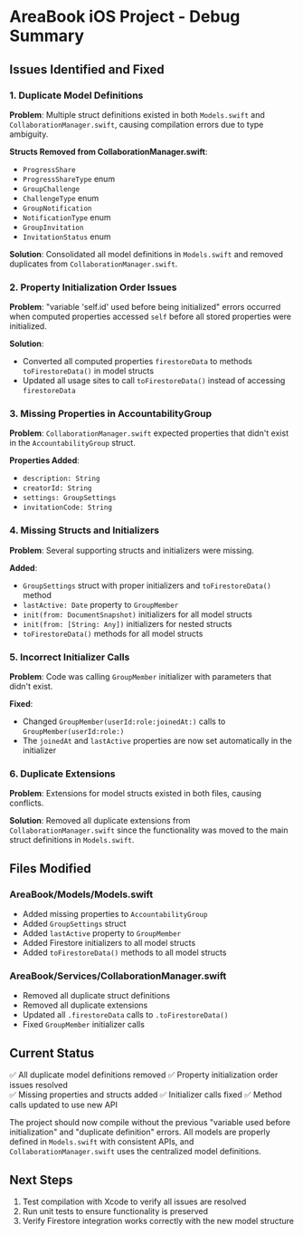 # AreaBook iOS Project - Debug Summary

## Issues Identified and Fixed

### 1. Duplicate Model Definitions
**Problem**: Multiple struct definitions existed in both `Models.swift` and `CollaborationManager.swift`, causing compilation errors due to type ambiguity.

**Structs Removed from CollaborationManager.swift**:
- `ProgressShare`
- `ProgressShareType` enum
- `GroupChallenge` 
- `ChallengeType` enum
- `GroupNotification`
- `NotificationType` enum
- `GroupInvitation`
- `InvitationStatus` enum

**Solution**: Consolidated all model definitions in `Models.swift` and removed duplicates from `CollaborationManager.swift`.

### 2. Property Initialization Order Issues
**Problem**: "variable 'self.id' used before being initialized" errors occurred when computed properties accessed `self` before all stored properties were initialized.

**Solution**: 
- Converted all computed properties `firestoreData` to methods `toFirestoreData()` in model structs
- Updated all usage sites to call `toFirestoreData()` instead of accessing `firestoreData`

### 3. Missing Properties in AccountabilityGroup
**Problem**: `CollaborationManager.swift` expected properties that didn't exist in the `AccountabilityGroup` struct.

**Properties Added**:
- `description: String`
- `creatorId: String` 
- `settings: GroupSettings`
- `invitationCode: String`

### 4. Missing Structs and Initializers
**Problem**: Several supporting structs and initializers were missing.

**Added**:
- `GroupSettings` struct with proper initializers and `toFirestoreData()` method
- `lastActive: Date` property to `GroupMember`
- `init(from: DocumentSnapshot)` initializers for all model structs
- `init(from: [String: Any])` initializers for nested structs
- `toFirestoreData()` methods for all model structs

### 5. Incorrect Initializer Calls
**Problem**: Code was calling `GroupMember` initializer with parameters that didn't exist.

**Fixed**:
- Changed `GroupMember(userId:role:joinedAt:)` calls to `GroupMember(userId:role:)`
- The `joinedAt` and `lastActive` properties are now set automatically in the initializer

### 6. Duplicate Extensions
**Problem**: Extensions for model structs existed in both files, causing conflicts.

**Solution**: Removed all duplicate extensions from `CollaborationManager.swift` since the functionality was moved to the main struct definitions in `Models.swift`.

## Files Modified

### AreaBook/Models/Models.swift
- Added missing properties to `AccountabilityGroup`
- Added `GroupSettings` struct
- Added `lastActive` property to `GroupMember`
- Added Firestore initializers to all model structs
- Added `toFirestoreData()` methods to all model structs

### AreaBook/Services/CollaborationManager.swift
- Removed all duplicate struct definitions
- Removed all duplicate extensions
- Updated all `.firestoreData` calls to `.toFirestoreData()`
- Fixed `GroupMember` initializer calls

## Current Status
✅ All duplicate model definitions removed
✅ Property initialization order issues resolved  
✅ Missing properties and structs added
✅ Initializer calls fixed
✅ Method calls updated to use new API

The project should now compile without the previous "variable used before initialization" and "duplicate definition" errors. All models are properly defined in `Models.swift` with consistent APIs, and `CollaborationManager.swift` uses the centralized model definitions.

## Next Steps
1. Test compilation with Xcode to verify all issues are resolved
2. Run unit tests to ensure functionality is preserved
3. Verify Firestore integration works correctly with the new model structure